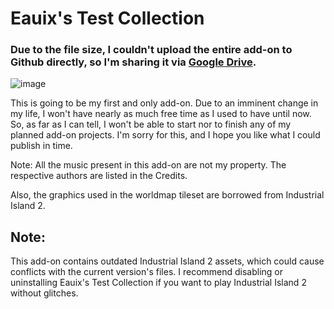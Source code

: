 # Eauix's Test Collection
### Due to the file size, I couldn't upload the entire add-on to Github directly, so I'm sharing it via [Google Drive](https://drive.google.com/file/d/10miLl2_qXgYL2B2CXlSitDN6MzRfaOWx/view?usp=sharing).
![image](https://github.com/user-attachments/assets/43106bb0-e774-4b96-b302-ecb5619633f1)

This is going to be my first and only add-on. Due to an imminent change in my life, I won't have nearly as much free time as I used to have until now. 
So, as far as I can tell, I won't be able to start nor to finish any of my planned add-on projects. I'm sorry for this, and I hope you like what I could publish in time.

Note: All the music present in this add-on are not my property. The respective authors are listed in the Credits.

Also, the graphics used in the worldmap tileset are borrowed from Industrial Island 2.

## Note:
This add-on contains outdated Industrial Island 2 assets, which could cause conflicts with the current version's files. I recommend disabling or uninstalling Eauix's Test Collection if you want to play Industrial Island 2 without glitches.
